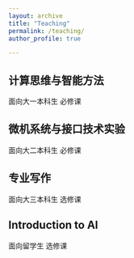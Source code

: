 ```yaml
---
layout: archive
title: "Teaching"
permalink: /teaching/
author_profile: true

---
```


## 计算思维与智能方法
面向大一本科生 必修课

## 微机系统与接口技术实验 
面向大二本科生 必修课

## 专业写作 
面向大三本科生 选修课

## Introduction to AI 
面向留学生 选修课

